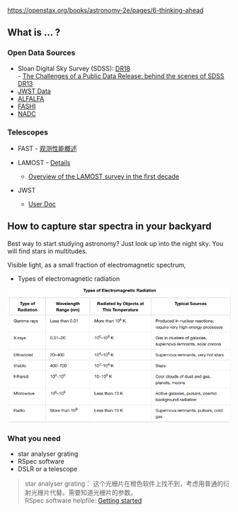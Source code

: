 https://openstax.org/books/astronomy-2e/pages/6-thinking-ahead

## What is ... ?

### Open Data Sources

- Sloan Digital Sky Survey (SDSS): [DR18](https://www.sdss.org/dr18/)   
       - [The Challenges of a Public Data Release: behind the scenes of SDSS DR13](https://articles.adsabs.harvard.edu/pdf/2019ASPC..521..177W)
- [JWST Data](https://jwst-docs.stsci.edu/accessing-jwst-data#gsc.tab=0) 
- [ALFALFA](https://egg.astro.cornell.edu/alfalfa/data/index.php)
- [FASHI](https://fast.bao.ac.cn/static/uploadfiles/%E7%A7%91%E7%A0%94%E6%88%90%E6%9E%9C%E9%99%84%E4%BB%B6/2023/fashi.pdf)
- [NADC](https://nadc.china-vo.org/?locale=en)

### Telescopes

- FAST - [观测性能概述](https://nadc.china-vo.org/s/2019/20190115_notice/f2.pdf)
- LAMOST - [Details](https://www.lamost.org/public/instrument?locale=en)
    - [Overview of the LAMOST survey in the first decade](https://pdf.sciencedirectassets.com/777800/1-s2.0-S2666675822X00027/1-s2.0-S2666675822000200/main.pdf?X-Amz-Security-Token=IQoJb3JpZ2luX2VjEE0aCXVzLWVhc3QtMSJHMEUCIQDo0hKj2R0NqP%2BFp7PwF95GQTd8hf1AwoftET%2F%2FQcNc5wIgA0ZLpx%2BoXGplFNkYvomkgAUusP6YqHgR9TusJOCSAj0qswUIJhAFGgwwNTkwMDM1NDY4NjUiDIUom80DMfgGH48ObCqQBUw8hyZJdacFQQAq7DAWss%2F85prv6S%2BdIbmRr%2BSEpsOnuSi2hK56UhXXCCUuuO0wTbk6dwR9GFcEJ7ogIoxN%2BZ13tCGn8Ufc02XOYI2pqMwmfm4mvn5qCV50UwYnhowawSnD0LQn2caVqiRW0vHmVFWN44IH3gpzWqWnpI4aeC%2BsDyjJIOuA3fBUy7AwsRhjwPD41qYRgVMHddzUTY34%2FhgAFW0ZZYffRVSeRp7PXZyMw35WcpY9kQQLbvjBvzVecN8ckjjVoEiObHCjnm1RdhqaeODaOGCT15rfiieAMDUKnKom%2F14VVaDbsnr%2FdYo%2B140isnxfkNS7LMnl8Ur3Ac7ncMrhxNuSE1zRHUwkbaeCnfq1KwpVwyR2IhQ7EAtabfpBYa1HnbPcPXI1G2snc3VaLeGkwCpPXXPmcX1vLfUfaXm8HqRuvQoD7eTa5FV%2BUdOKyLgvn7M9y6Am7j5VbGbcm89u56ZwLoTZ2MPX1fZAsgsvSuu%2FQVYVr7ySoSaxm71QhvxAOPc3U2YMFIM00LRuGVbC2PQC7phpvC6UDFxVetVy2yofTbJZGohfgp5v3L%2BM%2FWGi4THVbnMkR%2BF8Jie1CfyZE%2BBPMI6znUTurAGtVC1Vz%2BR2KTvC9398AbSCjPRP6XjjppHqNT0wb9NgzsDF4z5Xiam37AaM%2FWoSsdAZEkhrk2j6pfi%2BAjAAcw2z1CMUyeCpdPBh8Grl%2Bn%2Bojgmy%2Fcl8p5CN6Ox%2FyOLDYhIOwL7XKVXYdeWsMADyZ4Zc2Hp84G%2Fp6GqxiWYC3kK%2FCCAgYmGbsNxSWTrgveTVHg1VUce5VidaIsIsEtFclIg3gqrltsXHmhdlTA40E37M%2B%2BXlLx9wLYZLrqDJDHpO%2BPpwMILBs7sGOrEBLqrSoMgmWfqeYU35a1Id2EozKMulC54QbR0r%2Bl%2F%2FJNvyKcpm3bi0TFwPkzyUgtmDHd3%2FjedFTRLMkp5%2FQteSHonR3e63Yowww%2ByjQ2QKsHcWz8jY1QGnIIMvNu1yLjctkBnocmjda6%2Fkxr21EPBv9ta6%2B0OO858J6JqlIKldOFton6JBWURc55p6%2BRlyZFgtCktbusW963m9GsifEuYdopw2IKfJ3hHbRubcYF3Yr3dC&X-Amz-Algorithm=AWS4-HMAC-SHA256&X-Amz-Date=20241226T053431Z&X-Amz-SignedHeaders=host&X-Amz-Expires=300&X-Amz-Credential=ASIAQ3PHCVTYWC7735UA%2F20241226%2Fus-east-1%2Fs3%2Faws4_request&X-Amz-Signature=f9b317c251b94ea8882d3e4843b50f8db689930262d42e9429637bd8463638b9&hash=e0796030e3056669035fd155a096dff3c4814dd473e551530617953b6d010556&host=68042c943591013ac2b2430a89b270f6af2c76d8dfd086a07176afe7c76c2c61&pii=S2666675822000200&tid=spdf-58b67721-ad76-430f-8903-9b30ccacbdfc&sid=f3aea8472090b64393485b981fed870dbb76gxrqa&type=client&tsoh=d3d3LnNjaWVuY2VkaXJlY3QuY29t&ua=0e0b5e0251070d560056&rr=8f7eb3c569ab85e3&cc=hk&kca=eyJrZXkiOiJ3QmVOS3doSmZodFEzVjdPeVNUdXdUeUdWTG00ZnZlMEp2TklBc1M0UURPcy9zQTFJMGhySGNObEF0U21MbUlPVk56NXZXdGIwd3hGY2t2TEJYTzhtVVJ3ZzBjN2Y2N0w1ZndUVnpEaDNkQklZV0JBdmFxSTUvMFpEb0doWVg4Q0lUS2F2dHJMeGJnNlNxN3Q0V08wZmxHaXM2UXI3MTgvdXJMd2N5aEM1aDMzL2FieDFBPT0iLCJpdiI6ImNhYWYyMTA2OTc5NzFmZGVmMWM1NjdkM2I1NWQyYzYyIn0=_1735191280444)

- JWST 
   - [User Doc](https://jwst-docs.stsci.edu/jwst-observatory-hardware/jwst-telescope#gsc.tab=0)


## How to capture star spectra in your backyard

Best way to start studying astronomy? Just look up into the night sky. You will find stars in multitudes.

Visible light, as a small fraction of electromagnetic spectrum, 

* Types of electromagnetic radiation

![alt text](image.png)

### What you need

- star analyser grating
- RSpec software
- DSLR or a telescope

> star analyser grating： 这个光栅片在橙色软件上找不到，考虑用普通的衍射光栅片代替。需要知道光栅片的参数。   
RSpec software helpfile: [Getting started](https://rspec-astro.com/download/Getting%20Started%20in%20Astronomical%20Spectroscopy%20using%20RSpec.pdf)